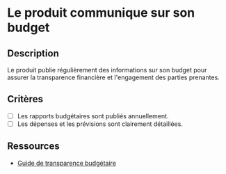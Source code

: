 # Le produit communique sur son budget

## Description

Le produit publie régulièrement des informations sur son budget pour assurer la
transparence financière et l'engagement des parties prenantes.

## Critères

- [ ] Les rapports budgétaires sont publiés annuellement.
- [ ] Les dépenses et les prévisions sont clairement détaillées.

## Ressources

- [Guide de transparence budgétaire](https://www.example.com/guide-transparence-budgetaire)
